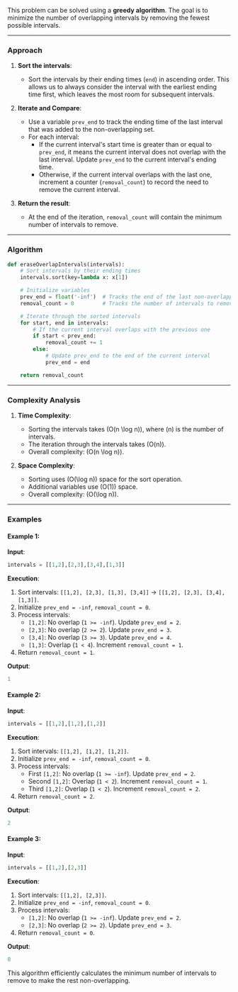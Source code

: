 This problem can be solved using a **greedy algorithm**. The goal is to minimize the number of overlapping intervals by removing the fewest possible intervals.

---

### **Approach**

1. **Sort the intervals**:
   - Sort the intervals by their ending times (`end`) in ascending order. This allows us to always consider the interval with the earliest ending time first, which leaves the most room for subsequent intervals.

2. **Iterate and Compare**:
   - Use a variable `prev_end` to track the ending time of the last interval that was added to the non-overlapping set.
   - For each interval:
     - If the current interval's start time is greater than or equal to `prev_end`, it means the current interval does not overlap with the last interval. Update `prev_end` to the current interval's ending time.
     - Otherwise, if the current interval overlaps with the last one, increment a counter (`removal_count`) to record the need to remove the current interval.

3. **Return the result**:
   - At the end of the iteration, `removal_count` will contain the minimum number of intervals to remove.

---

### **Algorithm**

```python
def eraseOverlapIntervals(intervals):
    # Sort intervals by their ending times
    intervals.sort(key=lambda x: x[1])

    # Initialize variables
    prev_end = float('-inf')  # Tracks the end of the last non-overlapping interval
    removal_count = 0         # Tracks the number of intervals to remove

    # Iterate through the sorted intervals
    for start, end in intervals:
        # If the current interval overlaps with the previous one
        if start < prev_end:
            removal_count += 1
        else:
            # Update prev_end to the end of the current interval
            prev_end = end

    return removal_count
```

---

### **Complexity Analysis**

1. **Time Complexity**:
   - Sorting the intervals takes \(O(n \log n)\), where \(n\) is the number of intervals.
   - The iteration through the intervals takes \(O(n)\).
   - Overall complexity: \(O(n \log n)\).

2. **Space Complexity**:
   - Sorting uses \(O(\log n)\) space for the sort operation.
   - Additional variables use \(O(1)\) space.
   - Overall complexity: \(O(\log n)\).

---

### **Examples**

#### Example 1:
**Input**:
```python
intervals = [[1,2],[2,3],[3,4],[1,3]]
```

**Execution**:
1. Sort intervals: `[[1,2], [2,3], [1,3], [3,4]]` → `[[1,2], [2,3], [3,4], [1,3]]`.
2. Initialize `prev_end = -inf`, `removal_count = 0`.
3. Process intervals:
   - `[1,2]`: No overlap (`1 >= -inf`). Update `prev_end = 2`.
   - `[2,3]`: No overlap (`2 >= 2`). Update `prev_end = 3`.
   - `[3,4]`: No overlap (`3 >= 3`). Update `prev_end = 4`.
   - `[1,3]`: Overlap (`1 < 4`). Increment `removal_count = 1`.
4. Return `removal_count = 1`.

**Output**:
```python
1
```

#### Example 2:
**Input**:
```python
intervals = [[1,2],[1,2],[1,2]]
```

**Execution**:
1. Sort intervals: `[[1,2], [1,2], [1,2]]`.
2. Initialize `prev_end = -inf`, `removal_count = 0`.
3. Process intervals:
   - First `[1,2]`: No overlap (`1 >= -inf`). Update `prev_end = 2`.
   - Second `[1,2]`: Overlap (`1 < 2`). Increment `removal_count = 1`.
   - Third `[1,2]`: Overlap (`1 < 2`). Increment `removal_count = 2`.
4. Return `removal_count = 2`.

**Output**:
```python
2
```

#### Example 3:
**Input**:
```python
intervals = [[1,2],[2,3]]
```

**Execution**:
1. Sort intervals: `[[1,2], [2,3]]`.
2. Initialize `prev_end = -inf`, `removal_count = 0`.
3. Process intervals:
   - `[1,2]`: No overlap (`1 >= -inf`). Update `prev_end = 2`.
   - `[2,3]`: No overlap (`2 >= 2`). Update `prev_end = 3`.
4. Return `removal_count = 0`.

**Output**:
```python
0
```

This algorithm efficiently calculates the minimum number of intervals to remove to make the rest non-overlapping.
